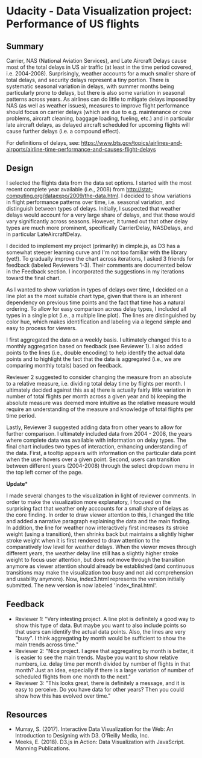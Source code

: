 # Udacity - Data Visualization project: Performance of US flights

## Summary
Carrier, NAS (National Aviation Services), and Late Aircraft Delays cause most of the total delays in US air traffic (at least in the time period covered, i.e. 2004-2008). Surprisingly, weather accounts for a much smaller share of total delays, and security delays represent a tiny portion. There is systematic seasonal variation in delays, with summer months being particularly prone to delays, but there is also some variation in seasonal patterns across years. As airlines can do little to mitigate delays imposed by NAS (as well as weather issues), measures to improve flight performance should focus on carrier delays (which are due to e.g. maintenance or crew problems, aircraft cleaning, baggage loading, fueling, etc.) and in particular late aircraft delays, as delayed aircraft scheduled for upcoming flights will cause further delays (i.e. a compound effect).

For definitions of delays, see: 
https://www.bts.gov/topics/airlines-and-airports/airline-time-performance-and-causes-flight-delays

## Design
I selected the flights data from the data set options. I started with the most recent complete year available (i.e., 2008) from http://stat-computing.org/dataexpo/2009/the-data.html. I decided to show variations in flight performance patterns over time, i.e. seasonal variation, and distinguish between types of delays. Initially, I suspected that weather delays would account for a very large share of delays, and that those would vary significantly across seasons. However, it turned out that other delay types are much more prominent, specifically CarrierDelay, NASDelays, and in particular LateAircraftDelay. 

I decided to implement my project (primarily) in dimple.js, as D3 has a somewhat steeper learning curve and I'm not too familiar with the library (yet!). To gradually improve the chart across iterations, I asked 3 friends for feedback (labeled Reviewers 1-3). Their comments are documented below in the Feedback section. I incorporated the suggestions in my iterations toward the final chart.

As I wanted to show variation in types of delays over time, I decided on a line plot as the most suitable chart type, given that there is an inherent dependency on previous time points and the fact that time has a natural ordering. To allow for easy comparison across delay types, I included all types in a single plot (i.e., a multiple line plot). The lines are distinguished by color hue, which makes identification and labeling via a legend simple and easy to process for viewers. 

I first aggregated the data on a weekly basis. I ultimately changed this to a monthly aggregation based on feedback (see Reviewer 1). I also added points to the lines (i.e., double encoding) to help identify the actual data points and to highlight the fact that the data is aggregated (i.e., we are comparing monthly totals) based on feedback. 

Reviewer 2 suggested to consider changing the measure from an absolute to a relative measure, i.e. dividing total delay time by flights per month. I ultimately decided against this as a) there is actually fairly little variation in number of total flights per month across a given year and b) keeping the absolute measure was deemed more intuitive as the relative measure would require an understanding of the measure and knowledge of total flights per time period. 

Lastly, Reviewer 3 suggested adding data from other years to allow for further comparison. I ultimately included data from 2004 - 2008, the years where complete data was available with information on delay types. The final chart includes two types of interaction, enhancing understanding of the data. First, a tooltip appears with information on the particular data point when the user hovers over a given point. Second, users can transition between different years (2004-2008) through the select dropdown menu in the top left corner of the page.

**Update***

I made several changes to the visualization in light of reviewer comments. In order to make the visualization more explanatory, I focused on the surprising fact that weather only acccounts for a small share of delays as the core finding. In order to draw viewer attention to this, I changed the title and added a narrative paragraph explaining the data and the main finding. In addition, the line for weather now interactively first increases its stroke weight (using a transition), then shrinks back but maintains a slightly higher stroke weight when it is first rendered to draw attention to the comparatively low level for weather delays. When the viewer moves through different years, the weather delay line still has a slightly higher stroke weight to focus user attention, but does not move through the transition anymore as viewer attention should already be established (and continuous transitions may make the visualization too busy and not aid comprehension and usability anymore). Now, index3.html represents the version initially submitted. The new version is now labeled 'index_final.html'.

## Feedback
- Reviewer 1: "Very intesting project. A line plot is definitely a good way to show this type of data. But maybe you want to also include points so that users can identify the actual data points. Also, the lines are very "busy". I think aggregating by month would be sufficient to show the main trends across time."
- Reviewer 2: "Nice project. I agree that aggregating by month is better, it is easier to see the main trends. Maybe you want to show relative numbers, i.e. delay time per month divided by number of flights in that month? Just an idea, especially if there is a large variation of number of scheduled flights from one month to the next."
- Reviewer 3: "This looks great, there is definitely a message, and it is easy to perceive. Do you have data for other years? Then you could show how this has evolved over time."

## Resources
- Murray, S. (2017). Interactive Data Visualization for the Web: An Introduction to Designing with D3. O'Reilly Media, Inc.
- Meeks, E. (2018). D3.js in Action: Data Visualization with JavaScript. Manning Publications.
